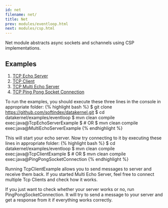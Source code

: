 ```yaml
---
id: net
filename: net/
title: Net
prev: modules/eventloop.html
next: modules/csp.html
---
```

Net module abstracts async sockets and schannels using CSP implementations.

## Examples
1. [TCP Echo Server](https://github.com/softindex/datakernel/blob/master/examples/eventloop/src/main/java/io/datakernel/examples/TcpEchoServerExample.java)
2. [TCP Client](https://github.com/softindex/datakernel/blob/master/examples/eventloop/src/main/java/io/datakernel/examples/TcpClientExample.java)
3. [TCP Multi Echo Server](https://github.com/softindex/datakernel/blob/master/examples/eventloop/src/main/java/io/datakernel/examples/MultiEchoServerExample.java)
4. [TCP Ping Pong Socket Connection](https://github.com/softindex/datakernel/blob/master/examples/eventloop/src/main/java/io/datakernel/examples/MultiEchoServerExample.java)

To run the examples, you should execute these three lines in the console in appropriate folder:
{% highlight bash %}
$ git clone https://github.com/softindex/datakernel.git
$ cd datakernel/examples/eventloop
$ mvn clean compile exec:java@TcpEchoServerExample
$ # OR
$ mvn clean compile exec:java@MultiEchoServerExample
{% endhighlight %}

This will start your echo server. Now try connecting to it by executing these lines in appropriate folder:
{% highlight bash %}
$ cd datakernel/examples/eventloop
$ mvn clean compile exec:java@TcpClientExample
$ # OR
$ mvn clean compile exec:java@PingPongSocketConnection
{% endhighlight %}

Running TcpClientExample allows you to send messages to server and receive them back. If you started Multi Echo Server, feel free to connect multiple Tcp Clients and check how it works. 

If you just want to check whether your server works or no, run PingPongSocketConnection. It will try to send a message to your server and get a response from it if everything works correctly.